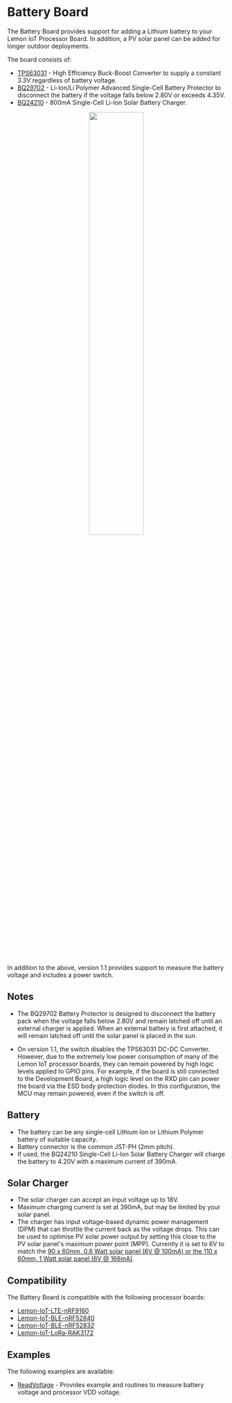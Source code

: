 # Battery Board

The Battery Board provides support for adding a Lithium battery to your Lemon IoT Processor Board. In addition, a PV solar panel can be added for longer outdoor deployments.

The board consists of:
* [TPS63031](https://www.ti.com/product/TPS63031) - High Efficiency Buck-Boost Converter to supply a constant 3.3V regardless of battery voltage.
* [BQ29702](https://www.ti.com/product/BQ2970) - Li-Ion/Li Polymer Advanced Single-Cell Battery Protector to disconnect the battery if the voltage falls below 2.80V or exceeds 4.35V.
* [BQ24210](https://www.ti.com/product/BQ24210) - 800mA Single-Cell Li-Ion Solar Battery Charger.

<P ALIGN="CENTER"><IMG SRC="https://lemon-iot.com/wp-content/uploads/2023/01/Lemon-IoT-battery-diagram.jpeg" width=50% height=50%></P>

In addition to the above, version 1.1 provides support to measure the battery voltage and includes a power switch.

## Notes

* The BQ29702 Battery Protector is designed to disconnect the battery pack when the voltage falls below 2.80V and remain latched off until an external charger is applied. When an external battery is first attached, it will remain latched off until the solar panel is placed in the sun.

* On version 1.1, the switch disables the TPS63031 DC-DC Converter. However, due to the extremely low power consumption of many of the Lemon IoT processor boards, they can remain powered by high logic levels applied to GPIO pins. For example, if the board is still connected to the Development Board, a high logic level on the RXD pin can power the board via the ESD body protection diodes. In this configuration, the MCU may remain powered, even if the switch is off.

## Battery

* The battery can be any single-cell Lithium Ion or Lithium Polymer battery of suitable capacity.
* Battery connector is the common JST-PH (2mm pitch).
* If used, the BQ24210 Single-Cell Li-Ion Solar Battery Charger will charge the battery to 4.20V with a maximum current of 390mA.

## Solar Charger

* The solar charger can accept an input voltage up to 18V. 
* Maximum charging current is set at 390mA, but may be limited by your solar panel. 
* The charger has input voltage-based dynamic power management (DPM) that can throttle the current back as the voltage drops. This can be used to optimise PV solar power output by setting this close to the PV solar panel's maximum power point (MPP). Currently it is set to 6V to match the [90 x 60mm, 0.6 Watt solar panel (6V @ 100mA) or the 110 x 60mm, 1 Watt solar panel (6V @ 166mA)](https://lemon-iot.com/index.php/product/lemon-iot-accessory-6v-solar-pv-panels/).   

## Compatibility

The Battery Board is compatible with the following processor boards:
* [Lemon-IoT-LTE-nRF9160](https://github.com/aaron-mohtar-co/Lemon-IoT-LTE-nRF9160)
* [Lemon-IoT-BLE-nRF52840](https://github.com/aaron-mohtar-co/Lemon-IoT-BLE-nRF52840)
* [Lemon-IoT-BLE-nRF52832](https://github.com/aaron-mohtar-co/Lemon-IoT-BLE-nRF52832)
* [Lemon-IoT-LoRa-RAK3172](https://github.com/aaron-mohtar-co/Lemon-IoT-LoRa-RAK3172)
  
## Examples

The following examples are available:

* [ReadVoltage](https://github.com/aaron-mohtar-co/Lemon-IoT-Accessories/tree/main/Battery-Board/Examples/ReadVoltage) - Provides example and routines to measure battery voltage and processor VDD voltage.
